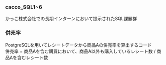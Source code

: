 ### cacco_SQL1~6
かっこ株式会社での長期インターンにおいて提示されたSQL課題群 

### 併売率
PostgreSQLを用いてレシートデータから商品Aの併売率を算出するコード   
併売率 = 商品Aを含む購買において、商品A以外も購入しているレシート数 / 商品Aを含むレシート数   
